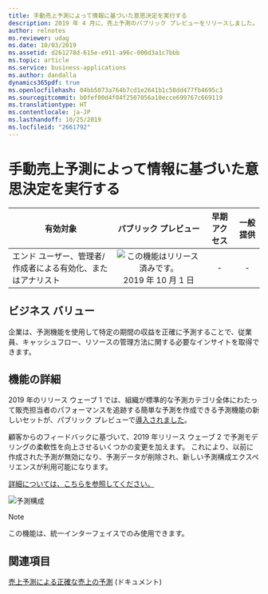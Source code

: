 ```yaml
---
title: 手動売上予測によって情報に基づいた意思決定を実行する
description: 2019 年 4 月に、売上予測のパブリック プレビューをリリースしました。 この魅力的な初の予測機能は、売上予測やサイクルのプランニングに対する顧客のニーズをさらに満たすために拡張されます。
author: relnotes
ms.reviewer: udag
ms.date: 10/03/2019
ms.assetid: d261278d-615e-e911-a96c-000d3a1c7bbb
ms.topic: article
ms.service: business-applications
ms.author: dandalla
dynamics365pdf: true
ms.openlocfilehash: 04bb5073a764b7cd1e2641b1c58dd477fb4695c3
ms.sourcegitcommit: b0fef00d4f04f2507056a10ecce699767c669119
ms.translationtype: HT
ms.contentlocale: ja-JP
ms.lasthandoff: 10/25/2019
ms.locfileid: "2661792"
---
```

# <a name="make-informed-decisions-with-manual-sales-forecasting"></a>手動売上予測によって情報に基づいた意思決定を実行する


| 有効対象    |  パブリック プレビュー | 早期アクセス | 一般提供 | 
| ---------- | :----------: |:----------: |:----------: |
|エンド ユーザー、管理者/作成者による有効化、またはアナリスト|![この機能はリリース済みです。](/dynamics365-release-plan/media/green-checkmark.png "この機能はリリース済みです。") 2019 年 10 月 1 日|-| -|


## <a name="business-value"></a>ビジネス バリュー
<!-- bv start -->
企業は、予測機能を使用して特定の期間の収益を正確に予測することで、従業員、キャッシュフロー、リソースの管理方法に関する必要なインサイトを取得できます。
<!-- bv end -->



## <a name="feature-details"></a>機能の詳細
<!--feature detail start -->
2019 年のリリース ウェーブ 1 では、組織が標準的な予測カテゴリ全体にわたって販売担当者のパフォーマンスを追跡する簡単な予測を作成できる予測機能の新しいセットが、パブリック プレビューで[導入されました](https://docs.microsoft.com/en-us/business-applications-release-notes/april19/dynamics365-sales/simple-forecasting-effective-sales-performance-management)。

顧客からのフィードバックに基づいて、2019 年リリース ウェーブ 2 で予測モデリングの柔軟性を向上させるいくつかの変更を加えます。 これにより、以前に作成された予測が無効になり、予測データが削除され、新しい予測構成エクスペリエンスが利用可能になります。

[詳細については、こちらを参照してください。](https://go.microsoft.com/fwlink/?linkid=2103790)

![予測構成](media/forecastconfig.png "予測構成")
<!--feature detail end -->


> [!NOTE]
> この機能は、統一インターフェイスでのみ使用できます。







## <a name="see-also"></a>関連項目

[売上予測による正確な売上の予測](https://docs.microsoft.com/dynamics365/customer-engagement/sales-enterprise/project-accurate-revenue-sales-forecasting) (ドキュメント)
